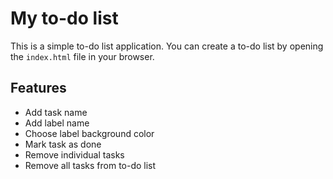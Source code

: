 # My to-do list
This is a simple to-do list application. You can create a to-do list by opening the `index.html` file in your browser.

## Features
- Add task name
- Add label name
- Choose label background color
- Mark task as done
- Remove individual tasks
- Remove all tasks from to-do list
